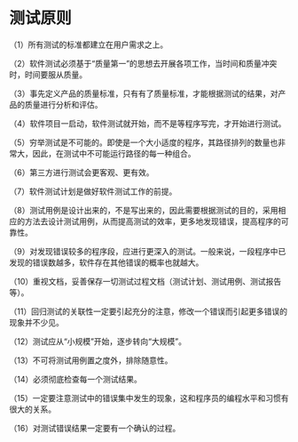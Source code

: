 # 测试原则

（1）所有测试的标准都建立在用户需求之上。

（2）软件测试必须基于“质量第一”的思想去开展各项工作，当时间和质量冲突时，时间要服从质量。

（3）事先定义产品的质量标准，只有有了质量标准，才能根据测试的结果，对产品的质量进行分析和评估。

（4）软件项目一启动，软件测试就开始，而不是等程序写完，才开始进行测试。

（5）穷举测试是不可能的。即使是一个大小适度的程序，其路径排列的数量也非常大，因此，在测试中不可能运行路径的每一种组合。

（6）第三方进行测试会更客观、更有效。

（7）软件测试计划是做好软件测试工作的前提。

（8）测试用例是设计出来的，不是写出来的，因此需要根据测试的目的，采用相应的方法去设计测试用例，从而提高测试的效率，更多地发现错误，提高程序的可靠性。

（9）对发现错误较多的程序段，应进行更深入的测试。一般来说，一段程序中已发现的错误数越多，软件存在其他错误的概率也就越大。

（10）重视文档，妥善保存一切测试过程文档（测试计划、测试用例、测试报告等）。

（11）回归测试的关联性一定要引起充分的注意，修改一个错误而引起更多错误的现象并不少见。

（12）测试应从“小规模”开始，逐步转向“大规模”。

（13）不可将测试用例置之度外，排除随意性。

（14）必须彻底检查每一个测试结果。

（15）一定要注意测试中的错误集中发生的现象，这和程序员的编程水平和习惯有很大的关系。

（16）对测试错误结果一定要有一个确认的过程。